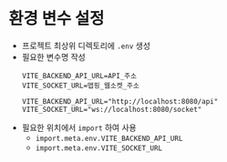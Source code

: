 # 환경 변수 설정
- 프로젝트 최상위 디렉토리에 `.env` 생성
- 필요한 변수명 작성
  ```
  VITE_BACKEND_API_URL=API_주소
  VITE_SOCKET_URL=맵핑_웹소켓_주소
  ```
  ```
  VITE_BACKEND_API_URL="http://localhost:8080/api"
  VITE_SOCKET_URL="ws://localhost:8080/socket"
  ```
- 필요한 위치에서 `import` 하여 사용
  - `import.meta.env.VITE_BACKEND_API_URL`
  - `import.meta.env.VITE_SOCKET_URL`